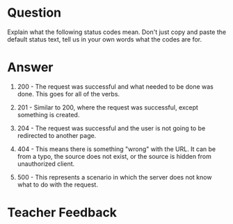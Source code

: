 # Question

Explain what the following status codes mean. Don't just copy and paste the default status text, tell us in your own words what the codes are for.

# Answer

1. 200 - The request was successful and what needed to be done was done. This goes for all of the verbs.

2. 201 - Similar to 200, where the request was successful, except something is created.

3. 204 - The request was successful and the user is not going to be redirected to another page.

4. 404 - This means there is something "wrong" with the URL. It can be from a typo, the source does not exist, or the source is hidden from unauthorized client.

5. 500 - This represents a scenario in which the server does not know what to do with the request.

# Teacher Feedback
